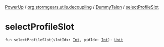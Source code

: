 [PowerUp](../../index.md) / [org.stormgears.utils.decoupling](../index.md) / [DummyTalon](index.md) / [selectProfileSlot](./select-profile-slot.md)

# selectProfileSlot

`fun selectProfileSlot(slotIdx: `[`Int`](https://kotlinlang.org/api/latest/jvm/stdlib/kotlin/-int/index.html)`, pidIdx: `[`Int`](https://kotlinlang.org/api/latest/jvm/stdlib/kotlin/-int/index.html)`): `[`Unit`](https://kotlinlang.org/api/latest/jvm/stdlib/kotlin/-unit/index.html)